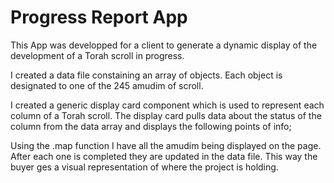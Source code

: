 # Progress Report App

This App was developped for a client to generate a dynamic display of the development of a Torah scroll in progress.

I created a data file constaining an array of objects. Each object is designated to one of the 245 amudim of scroll. 

I created a generic display card component which is used to represent each column of a Torah scroll. The display card pulls data about the status of the column from the data array and displays the following points of info; 

Using the .map function I have all the amudim being displayed on the page. After each one is completed they are updated in the data file. This way the buyer ges a visual representation of where the project is holding.
